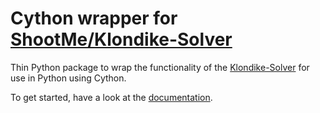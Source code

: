 # Cython wrapper for [ShootMe/Klondike-Solver](ks)

Thin Python package to wrap the functionality of the [Klondike-Solver][ks] for
use in Python using Cython.

To get started, have a look at the [documentation][docs].


[ks]: https://github.com/ShootMe/Klondike-Solver
[docs]: https://pyksolve.readthedocs.io
